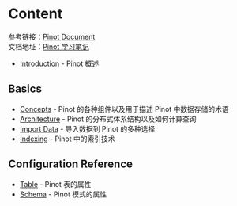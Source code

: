 # Content

参考链接：[Pinot Document](https://docs.pinot.apache.org/)  
文档地址：[Pinot 学习笔记](https://dyy1007.gitbook.io/apache-pinot/)

* [Introduction](Introduction.md) - Pinot 概述

## Basics

* [Concepts](basics/Concepts.md) - Pinot 的各种组件以及用于描述 Pinot 中数据存储的术语
* [Architecture](basics/Architecture.md) - Pinot 的分布式体系结构以及如何计算查询
* [Import Data](basics/import-data/) - 导入数据到 Pinot 的多种选择
* [Indexing](basics/indexing/) - Pinot 中的索引技术

## Configuration Reference

* [Table](configuration-reference/table.md) - Pinot 表的属性
* [Schema](configuration-reference/schema.md) - Pinot 模式的属性
